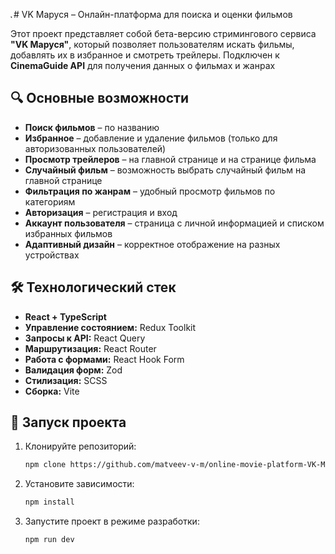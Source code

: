 <img src="https://github.com/matveev-v-m/online-movie-platform-VK-Marusya/blob/master/src/assets/favicon.svg" alt="VK-marusya favicon" width="5"># VK Маруся – Онлайн-платформа для поиска и оценки фильмов

Этот проект представляет собой бета-версию стримингового сервиса **"VK Маруся"**, который позволяет пользователям искать фильмы, добавлять их в избранное и смотреть трейлеры. Подключен к **CinemaGuide API** для получения данных о фильмах и жанрах

## 🔍 Основные возможности

- **Поиск фильмов** – по названию
- **Избранное** – добавление и удаление фильмов (только для авторизованных пользователей)
- **Просмотр трейлеров** – на главной странице и на странице фильма
- **Случайный фильм** – возможность выбрать случайный фильм на главной странице
- **Фильтрация по жанрам** – удобный просмотр фильмов по категориям
- **Авторизация** – регистрация и вход
- **Аккаунт пользователя** – страница с личной информацией и списком избранных фильмов
- **Адаптивный дизайн** – корректное отображение на разных устройствах

## 🛠 Технологический стек

- **React + TypeScript**
- **Управление состоянием:** Redux Toolkit
- **Запросы к API:** React Query
- **Маршрутизация:** React Router
- **Работа с формами:** React Hook Form
- **Валидация форм:** Zod
- **Стилизация:** SCSS
- **Сборка:** Vite

## 🚀 Запуск проекта

1. Клонируйте репозиторий:
   ```bash
   npm clone https://github.com/matveev-v-m/online-movie-platform-VK-Marusya.git
   ```
2. Установите зависимости:
   ```bash
   npm install
   ```
3. Запустите проект в режиме разработки:
   ```bash
   npm run dev
   ```
